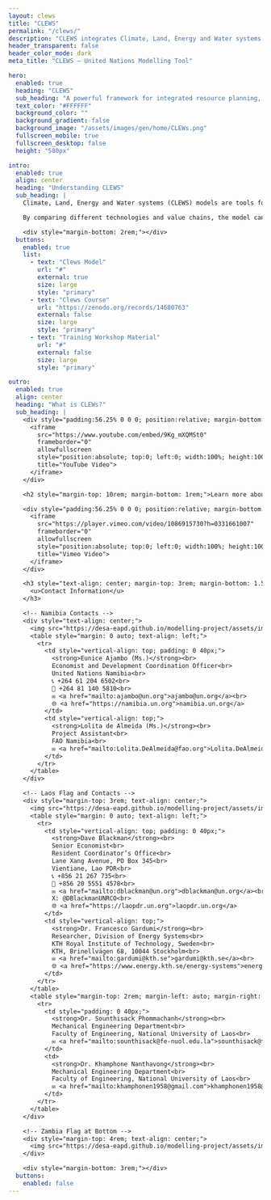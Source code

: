 ```yaml
---
layout: clews
title: "CLEWS"
permalink: "/clews/"
description: "CLEWS integrates Climate, Land, Energy and Water systems to support sustainable development strategies."
header_transparent: false
header_color_mode: dark
meta_title: "CLEWS – United Nations Modelling Tool"

hero:
  enabled: true
  heading: "CLEWS"
  sub_heading: "A powerful framework for integrated resource planning, helping governments align strategies with sustainability goals."
  text_color: "#FFFFFF"
  background_color: ""
  background_gradient: false
  background_image: "/assets/images/gen/home/CLEWs.png"
  fullscreen_mobile: true
  fullscreen_desktop: false
  height: "580px"

intro:
  enabled: true
  align: center
  heading: "Understanding CLEWS"
  sub_heading: |
    Climate, Land, Energy and Water systems (CLEWS) models are tools for simultaneous consideration of food, energy and water security. They are designed to assess how production and use of these resources may contribute to climate change, and how climate change may affect these resource systems.

    By comparing different technologies and value chains, the model can identify pressure points and indicate synergies and trade-offs to reach development goals. CLEWS can analyze policy decisions on issues such as climate action, competition for water and agricultural modernization.

    <div style="margin-bottom: 2rem;"></div>
  buttons:
    enabled: true
    list:
      - text: "Clews Model"
        url: "#"
        external: true
        size: large
        style: "primary"
      - text: "Clews Course"
        url: "https://zenodo.org/records/14680763"
        external: false
        size: large
        style: "primary"
      - text: "Training Workshop Material"
        url: "#"
        external: false
        size: large
        style: "primary"

outro:
  enabled: true
  align: center
  heading: "What is CLEWs?"
  sub_heading: |
    <div style="padding:56.25% 0 0 0; position:relative; margin-bottom: 5rem;">
      <iframe
        src="https://www.youtube.com/embed/9Kg_mXQMSt0"
        frameborder="0"
        allowfullscreen
        style="position:absolute; top:0; left:0; width:100%; height:100%;"
        title="YouTube Video">
      </iframe>
    </div>

    <h2 style="margin-top: 10rem; margin-bottom: 1rem;">Learn more about how the CLEWs model is supporting the work of different sectors</h2>

    <div style="padding:56.25% 0 0 0; position:relative; margin-bottom: 5rem;">
      <iframe
        src="https://player.vimeo.com/video/1086915730?h=0331661007"
        frameborder="0"
        allowfullscreen
        style="position:absolute; top:0; left:0; width:100%; height:100%;"
        title="Vimeo Video">
      </iframe>
    </div>

    <h3 style="text-align: center; margin-top: 3rem; margin-bottom: 1.5rem;">
      <u>Contact Information</u>
    </h3>

    <!-- Namibia Contacts -->
    <div style="text-align: center;">
      <img src="https://desa-eapd.github.io/modelling-project/assets/images/gen/blog/namibia_flag.png" alt="Namibia Flag" style="height: 50px; margin-bottom: 1rem;">
      <table style="margin: 0 auto; text-align: left;">
        <tr>
          <td style="vertical-align: top; padding: 0 40px;">
            <strong>Eunice Ajambo (Ms.)</strong><br>
            Economist and Development Coordination Officer<br>
            United Nations Namibia<br>
            📞 +264 61 204 6502<br>
            📱 +264 81 140 5810<br>
            ✉️ <a href="mailto:ajambo@un.org">ajambo@un.org</a><br>
            🌐 <a href="https://namibia.un.org">namibia.un.org</a>
          </td>
          <td style="vertical-align: top;">
            <strong>Lolita de Almeida (Ms.)</strong><br>
            Project Assistant<br>
            FAO Namibia<br>
            ✉️ <a href="mailto:Lolita.DeAlmeida@fao.org">Lolita.DeAlmeida@fao.org</a>
          </td>
        </tr>
      </table>
    </div>

    <!-- Laos Flag and Contacts -->
    <div style="margin-top: 3rem; text-align: center;">
      <img src="https://desa-eapd.github.io/modelling-project/assets/images/gen/blog/laos_flag.png" alt="Laos Flag" style="height: 50px; margin-bottom: 1rem;">
      <table style="margin: 0 auto; text-align: left;">
        <tr>
          <td style="vertical-align: top; padding: 0 40px;">
            <strong>Dave Blackman</strong><br>
            Senior Economist<br>
            Resident Coordinator’s Office<br>
            Lane Xang Avenue, PO Box 345<br>
            Vientiane, Lao PDR<br>
            📞 +856 21 267 735<br>
            📱 +856 20 5551 4578<br>
            ✉️ <a href="mailto:dblackman@un.org">dblackman@un.org</a><br>
            X: @DBlackmanUNRCO<br>
            🌐 <a href="https://laopdr.un.org">laopdr.un.org</a>
          </td>
          <td style="vertical-align: top;">
            <strong>Dr. Francesco Gardumi</strong><br>
            Researcher, Division of Energy Systems<br>
            KTH Royal Institute of Technology, Sweden<br>
            KTH, Brinellvägen 68, 10044 Stockholm<br>
            ✉️ <a href="mailto:gardumi@kth.se">gardumi@kth.se</a><br>
            🌐 <a href="https://www.energy.kth.se/energy-systems">energy.kth.se</a> | <a href="http://www.osemosys.org">osemosys.org</a>
          </td>
        </tr>
      </table>
      <table style="margin-top: 2rem; margin-left: auto; margin-right: auto; text-align: left;">
        <tr>
          <td style="padding: 0 40px;">
            <strong>Dr. Sounthisack Phommachanh</strong><br>
            Mechanical Engineering Department<br>
            Faculty of Engineering, National University of Laos<br>
            ✉️ <a href="mailto:sounthisack@fe-nuol.edu.la">sounthisack@fe-nuol.edu.la</a>
          </td>
          <td>
            <strong>Dr. Khamphone Nanthavong</strong><br>
            Mechanical Engineering Department<br>
            Faculty of Engineering, National University of Laos<br>
            ✉️ <a href="mailto:khamphonen1958@gmail.com">khamphonen1958@gmail.com</a>
          </td>
        </tr>
      </table>
    </div>

    <!-- Zambia Flag at Bottom -->
    <div style="margin-top: 4rem; text-align: center;">
      <img src="https://desa-eapd.github.io/modelling-project/assets/images/gen/blog/zambia_flag.png" alt="Zambia Flag" style="height: 50px;">
    </div>

    <div style="margin-bottom: 3rem;"></div>
  buttons:
    enabled: false
---
```

